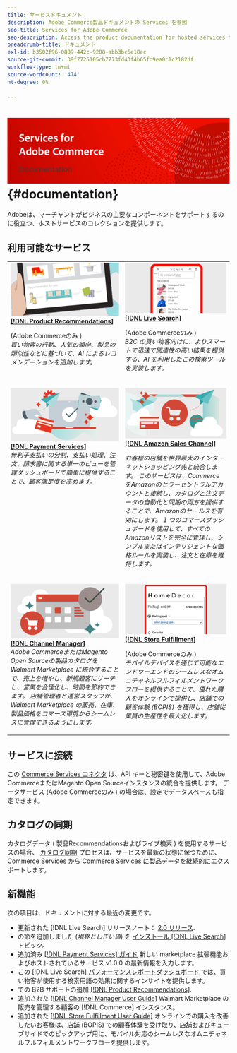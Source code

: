 ```yaml
---
title: サービスドキュメント
description: Adobe Commerce製品ドキュメントの Services を参照
seo-title: Services for Adobe Commerce
seo-description: Access the product documentation for hosted services that help Adobe Commerce and Magento Open Source merchants support key components of their business.
breadcrumb-title: ドキュメント
exl-id: b3502f96-0809-442c-9208-abb3bc6e18ec
source-git-commit: 39f7725105cb7773fd43f4b65fd9ea0c1c2182df
workflow-type: tm+mt
source-wordcount: '474'
ht-degree: 0%

---
```


# <!-- use banner as heading -->![サービスドキュメント](./assets/banner-services-home.png) {#documentation}

Adobeは、マーチャントがビジネスの主要なコンポーネントをサポートするのに役立つ、ホストサービスのコレクションを提供します。

## 利用可能なサービス

<table>
<tr>
   <td valign="top">
       <img alt="[!UICONTROL Product Recommendations]" src="assets/product-recs.png" />
    <div><a href="https://experienceleague.adobe.com/docs/commerce-merchant-services/product-recommendations/overview.html">
    <strong>[!DNL Product Recommendations]</strong></a>
    </div>
    <p>(Adobe Commerceのみ )<br><em>買い物客の行動、人気の傾向、製品の類似性などに基づいて、AI によるレコメンデーションを追加します。</em></p>
    </br>
  </td>
  <td valign="top">
      <img alt="[!DNL Live Search]" src="assets/live-search.png" />
    <div>
    <a href="https://experienceleague.adobe.com/docs/commerce-merchant-services/live-search/overview.html"><strong>[!DNL Live Search]</strong></a>
    </div>
    <p>(Adobe Commerceのみ )<br><em>B2C の買い物客向けに、よりスマートで迅速で関連性の高い結果を提供する、AI を利用したこの検索ツールを実装します。</em></p>
    </br>
  </td>
</tr>
<tr>
  <td valign="top">
    <img alt="[!DNL Payment Services]" src="assets/payment-services.png"/>
    <div>
    <a href="https://experienceleague.adobe.com/docs/commerce-merchant-services/payment-services/guide-overview.html"><strong>[!DNL Payment Services]</strong></a>
    </div>
    <em>無利子支払いの分割、支払い処理、注文、請求書に関する単一のビューを管理ダッシュボードで簡単に提供することで、顧客満足度を高めます。</em>
    </br>
  </td>
    <td valign="top">
       <img alt="Amazon セールスチャネル" src="assets/amazon-channel.png" />
    <div><a href="https://experienceleague.adobe.com/docs/commerce-channels/amazon/guide-overview.html">
    <strong>[!DNL Amazon Sales Channel]</strong></a>
    </div>
    <p><em>お客様の店舗を世界最大のインターネットショッピング先と統合します。 このサービスは、Commerce をAmazonのセラーセントラルアカウントと接続し、カタログと注文データの自動化と同期の両方を提供することで、Amazonのセールスを有効にします。 1 つのコマースダッシュボードを使用して、すべてのAmazonリストを完全に管理し、シンプルまたはインテリジェントな価格ルールを実装し、注文と在庫を維持します。</em></p>
    </br>
  </td>
</tr>
<tr>
  <td valign="top">
    <img alt="[!DNL Channel Manager]" src="assets/channel-manager.png"/>
    <div>
    <a href="https://experienceleague.adobe.com/docs/commerce-channels/channel-manager/guide-overview.html"><strong>[!DNL Channel Manager]</strong></a>
    </div>
    <em>Adobe CommerceまたはMagento Open Sourceの製品カタログを Walmart Marketplace に統合することで、売上を増やし、新規顧客にリーチし、営業を合理化し、時間を節約できます。 店舗管理者と運営スタッフが、Walmart Marketplace の販売、在庫、製品価格をコマース環境からシームレスに管理できるようにします。</em>
    </br>
  </td>
  <td valign="top">
    <img alt="ストアの達成" src="assets/store-fulfillment-landing-graphic.png"/>
    <div><a href="https://experienceleague.adobe.com/docs/commerce-merchant-services/store-fulfillment/guide-overview.html">
    <strong>[!DNL Store Fulfillment]</strong></a>
    </div>
    <p>(Adobe Commerceのみ )<br><em>モバイルデバイスを通じて可能なエンドツーエンドのシームレスなオムニチャネルフルフィルメントワークフローを提供することで、優れた購入をオンラインで提供し、店舗での顧客体験 (BOPIS) を獲得し、店舗従業員の生産性を最大化します。</em></p>
    </br>
  </td>
</tr>
</table>

## サービスに接続

この [Commerce Services コネクタ](saas.md) は、API キーと秘密鍵を使用して、Adobe CommerceまたはMagento Open Sourceインスタンスの統合を提供します。 データサービス (Adobe Commerceのみ ) の場合は、設定でデータスペースも指定できます。

## カタログの同期

カタログデータ ( 製品Recommendationsおよびライブ検索 ) を使用するサービスの場合、 [カタログ同期](catalog-sync.md) プロセスは、サービスを最新の状態に保つために、Commerce Services から Commerce Services に製品データを継続的にエクスポートします。

## 新機能

次の項目は、ドキュメントに対する最近の変更です。

* 更新された [!DNL Live Search] リリースノート： [2.0 リリース](/help/live-search/release-notes.md).
* の節を追加しました (_境界としきい値_) を [インストール [!DNL Live Search]](/help/live-search/install.md) トピック。
* 追加済み [[!DNL Payment Services] ガイド](/help/payment-services/guide-overview.md) 新しい marketplace 拡張機能およびホストされているサービス v1.0.0 の最新情報を入力します。
* この [!DNL Live Search] [パフォーマンスレポートダッシュボード](/help/live-search/performance.md) では、買い物客が使用する検索用語の効果に関するインサイトを提供します。
* での B2B サポートの追加 [[!DNL Product Recommendations]](/help/product-recommendations/overview.md).
* 追加された [[!DNL Channel Manager User Guide]](https://experienceleague.adobe.com/docs/commerce-channels/channel-manager/guide-overview.html) Walmart Marketplace の販売を管理する顧客の [!DNL Commerce] インスタンス。
* 追加された [[!DNL Store Fulfillment User Guide]](https://experienceleague.adobe.com/docs/commerce-merchant-services/store-fulfillment/guide-overview.html) オンラインでの購入を改善したいお客様は、店舗 (BOPIS) での顧客体験を受け取り、店舗およびキューブサイドでのピックアップ用に、モバイル対応のシームレスなオムニチャネルフルフィルメントワークフローを提供します。
